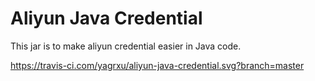 # Aliyun Java Credential

This jar is to make aliyun credential easier in Java code.

https://travis-ci.com/yagrxu/aliyun-java-credential.svg?branch=master
